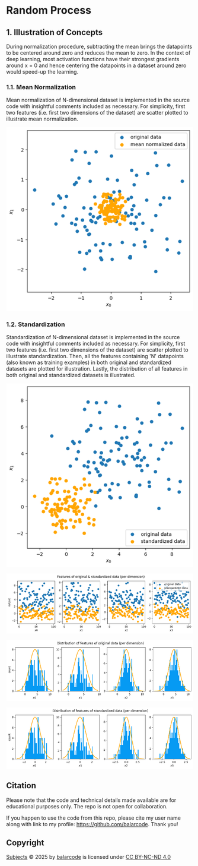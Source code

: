 # Random Process

## 1. Illustration of Concepts

During normalization procedure, subtracting the mean brings the datapoints to be centered around zero and reduces the mean to zero. In the context of deep learning, most activation functions have their strongest gradients around x = 0 and hence centering the datapoints in a dataset around zero would speed-up the learning.

### 1.1. Mean Normalization

Mean normalization of N-dimensional dataset is implemented in the source code with insightful comments included as necessary. For simplicity, first two features (i.e. first two dimensions of the dataset) are scatter plotted to illustrate mean normalization.

![Mean Normalization](random_process_results/mean_normalization.png)

### 1.2. Standardization

Standardization of N-dimensional dataset is implemented in the source code with insightful comments included as necessary. For simplicity, first two features (i.e. first two dimensions of the dataset) are scatter plotted to illustrate standardization. Then, all the features containing 'N' datapoints (also known as training examples) in both original and standardized datasets are plotted for illustration. Lastly, the distribution of all features in both original and standardized datasets is illustrated.

![Standardization](random_process_results/standardization.png)

![Standardization](random_process_results/standardization_features.png)

![Standardization](random_process_results/standardization_feature_distribution_original_data.png)

![Standardization](random_process_results/standardization_feature_distribution_standardized_data.png)

## Citation

Please note that the code and technical details made available are for educational purposes only. The repo is not open for collaboration.

If you happen to use the code from this repo, please cite my user name along with link to my profile: https://github.com/balarcode. Thank you!

## Copyright

<a href="https://github.com/balarcode/subjects">Subjects</a> © 2025 by <a href="https://github.com/balarcode">balarcode</a> is licensed under <a href="https://creativecommons.org/licenses/by-nc-nd/4.0/">CC BY-NC-ND 4.0</a>

<img src="https://mirrors.creativecommons.org/presskit/icons/cc.svg" alt="" style="max-width: 1em;max-height:1em;margin-left: .2em;"><img src="https://mirrors.creativecommons.org/presskit/icons/by.svg" alt="" style="max-width: 1em;max-height:1em;margin-left: .2em;"><img src="https://mirrors.creativecommons.org/presskit/icons/nc.svg" alt="" style="max-width: 1em;max-height:1em;margin-left: .2em;"><img src="https://mirrors.creativecommons.org/presskit/icons/nd.svg" alt="" style="max-width: 1em;max-height:1em;margin-left: .2em;">
